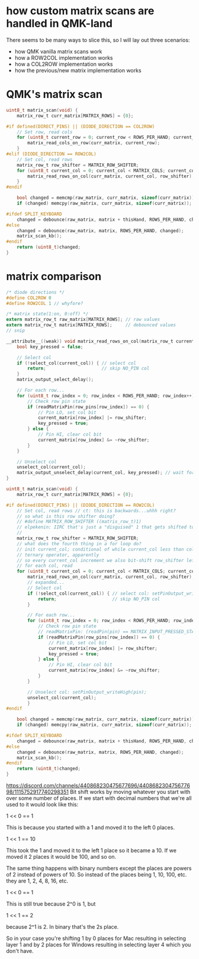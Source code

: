 # how custom matrix scans are handled in QMK-land
There seems to be many ways to slice this, so I will lay out three scenarios:
- how QMK vanilla matrix scans work
- how a ROW2COL implementation works
- how a COL2ROW implementation works
- how the previous/new matrix implementation works

# QMK's matrix scan
```c
uint8_t matrix_scan(void) {
    matrix_row_t curr_matrix[MATRIX_ROWS] = {0};

#if defined(DIRECT_PINS) || (DIODE_DIRECTION == COL2ROW)
    // Set row, read cols
    for (uint8_t current_row = 0; current_row < ROWS_PER_HAND; current_row++) {
        matrix_read_cols_on_row(curr_matrix, current_row);
    }
#elif (DIODE_DIRECTION == ROW2COL)
    // Set col, read rows
    matrix_row_t row_shifter = MATRIX_ROW_SHIFTER;
    for (uint8_t current_col = 0; current_col < MATRIX_COLS; current_col++, row_shifter <<= 1) {
        matrix_read_rows_on_col(curr_matrix, current_col, row_shifter);
    }
#endif

    bool changed = memcmp(raw_matrix, curr_matrix, sizeof(curr_matrix)) != 0;
    if (changed) memcpy(raw_matrix, curr_matrix, sizeof(curr_matrix));

#ifdef SPLIT_KEYBOARD
    changed = debounce(raw_matrix, matrix + thisHand, ROWS_PER_HAND, changed) | matrix_post_scan();
#else
    changed = debounce(raw_matrix, matrix, ROWS_PER_HAND, changed);
    matrix_scan_kb();
#endif
    return (uint8_t)changed;
}
```

# matrix comparison
```c
/* diode directions */
#define COL2ROW 0
#define ROW2COL 1 // whyfore?

/* matrix state(1:on, 0:off) */
extern matrix_row_t raw_matrix[MATRIX_ROWS]; // raw values
extern matrix_row_t matrix[MATRIX_ROWS];     // debounced values
// snip

__attribute__((weak)) void matrix_read_rows_on_col(matrix_row_t current_matrix[], uint8_t current_col, matrix_row_t row_shifter) {
    bool key_pressed = false;

    // Select col
    if (!select_col(current_col)) { // select col
        return;                     // skip NO_PIN col
    }
    matrix_output_select_delay();

    // For each row...
    for (uint8_t row_index = 0; row_index < ROWS_PER_HAND; row_index++) {
        // Check row pin state
        if (readMatrixPin(row_pins[row_index]) == 0) {
            // Pin LO, set col bit
            current_matrix[row_index] |= row_shifter;
            key_pressed = true;
        } else {
            // Pin HI, clear col bit
            current_matrix[row_index] &= ~row_shifter;
        }
    }

    // Unselect col
    unselect_col(current_col);
    matrix_output_unselect_delay(current_col, key_pressed); // wait for all Row signals to go HIGH
}

uint8_t matrix_scan(void) {
    matrix_row_t curr_matrix[MATRIX_ROWS] = {0};

#if defined(DIRECT_PINS) || (DIODE_DIRECTION == ROW2COL)
    // Set col, read rows // ct: this is backwards...uhhh right?
    // so what is this row shifter doing?
    // #define MATRIX_ROW_SHIFTER ((matrix_row_t)1)
    // elpekenin: IIRC that's just a "disguised" 1 that gets shifted to the left once(ie multiplied by 2) on each iteration of the scanning matrix procedure - it is a bitmask, basically
    // 
    matrix_row_t row_shifter = MATRIX_ROW_SHIFTER; 
    // what does the fourth thing in a for loop do?
    // init current_col; conditional of while current_col less than cols; increment current_col and left-shift row bits by 1?
    // ternary operator, apparently
    // so every current_col increment we also bit-shift row_shifter left by one position.
    // for each col, read 
    for (uint8_t current_col = 0; current_col < MATRIX_COLS; current_col++, row_shifter <<= 1) {
        matrix_read_rows_on_col(curr_matrix, current_col, row_shifter);
        // expanded...
        // Select col
        if (!select_col(current_col)) { // select col: setPinOutput_writeLow(pin);
            return;                     // skip NO_PIN col
        }

        // For each row...
        for (uint8_t row_index = 0; row_index < ROWS_PER_HAND; row_index++) {
            // Check row pin state
            // readMatrixPin: (readPin(pin) == MATRIX_INPUT_PRESSED_STATE) ? 0 : 1;
            if (readMatrixPin(row_pins[row_index]) == 0) {
                // Pin LO, set col bit
                current_matrix[row_index] |= row_shifter;
                key_pressed = true;
            } else {
                // Pin HI, clear col bit
                current_matrix[row_index] &= ~row_shifter;
            }
        }

        // Unselect col: setPinOutput_writeHigh(pin);
        unselect_col(current_col);
        }
#endif

    bool changed = memcmp(raw_matrix, curr_matrix, sizeof(curr_matrix)) != 0;
    if (changed) memcpy(raw_matrix, curr_matrix, sizeof(curr_matrix));

#ifdef SPLIT_KEYBOARD
    changed = debounce(raw_matrix, matrix + thisHand, ROWS_PER_HAND, changed) | matrix_post_scan();
#else
    changed = debounce(raw_matrix, matrix, ROWS_PER_HAND, changed);
    matrix_scan_kb();
#endif
    return (uint8_t)changed;
}
```


https://discord.com/channels/440868230475677696/440868230475677698/1115752917740298351
Bit shift works by moving whatever you start with over some number of places. If we start with decimal numbers that we're all used to it would look like this:

1 << 0 == 1

This is because you started with a 1 and moved it to the left 0 places.

1 << 1 == 10

This took the 1 and moved it to the left 1 place so it became a 10. If we moved it 2 places it would be 100, and so on.

The same thing happens with binary numbers except the places are powers of 2 instead of powers of 10. So instead of the places being 1, 10, 100, etc. they are 1, 2, 4, 8, 16, etc.

1 << 0 == 1

This is still true because 2^0 is 1, but 

1 << 1 == 2

because 2^1 is 2. In binary that's the 2s place.

So in your case you're shifting 1 by 0 places for Mac resulting in selecting layer 1 and by 2 places for Windows resulting in selecting layer 4 which you don't have.